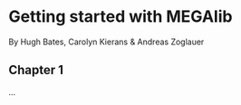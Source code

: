 # Getting started with MEGAlib

By Hugh Bates, Carolyn Kierans & Andreas Zoglauer

## Chapter 1

...

